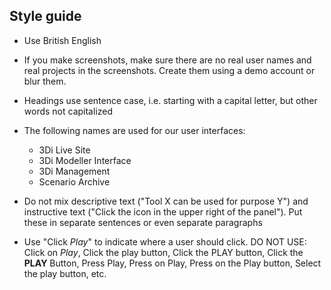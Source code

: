 Style guide
-----------
- Use British English
- If you make screenshots, make sure there are no real user names and real projects in the screenshots. Create them using a demo account or blur them.
- Headings use sentence case, i.e. starting with a capital letter, but other words not capitalized
- The following names are used for our user interfaces:
  - 3Di Live Site
  - 3Di Modeller Interface
  - 3Di Management
  - Scenario Archive
  
- Do not mix descriptive text ("Tool X can be used for purpose Y") and instructive text ("Click the icon in the upper right of the panel"). Put these in separate sentences or even separate paragraphs
- Use "Click *Play*" to indicate where a user should click. DO NOT USE: Click on *Play*, Click the play button, Click the PLAY button, Click the **PLAY** Button, Press Play, Press on Play, Press on the Play button, Select the play button, etc.
